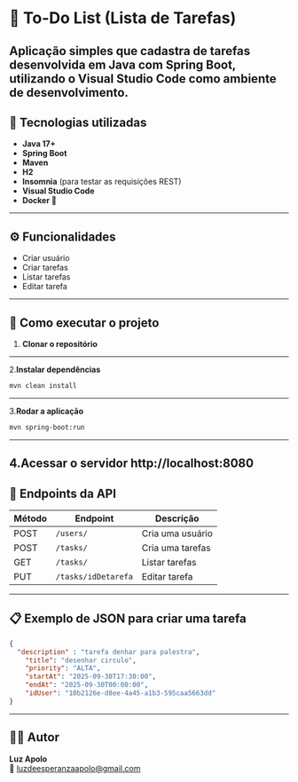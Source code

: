 # 📝 To-Do List (Lista de Tarefas)
Aplicação simples que cadastra de tarefas desenvolvida em **Java** com **Spring Boot**, utilizando o **Visual Studio Code** como ambiente de desenvolvimento.
---
## 🚀 Tecnologias utilizadas
- **Java 17+**
- **Spring Boot**
- **Maven**
- **H2** 
- **Insomnia** (para testar as requisições REST)
- **Visual Studio Code**
- **Docker 🐳**
---
## ⚙️ Funcionalidades
- Criar usuário 
- Criar tarefas
- Listar tarefas
- Editar tarefa

---

## 🔧 Como executar o projeto

1. **Clonar o repositório**
---
2.**Instalar dependências**
   ```bash
   mvn clean install
```
---

3.**Rodar a aplicação**
  ```bash
  mvn spring-boot:run
```
---

4.**Acessar o servidor**
http://localhost:8080
---
## 🧠 Endpoints da API

| Método | Endpoint            | Descrição                 |
|---------|--------------------|---------------------------|
| POST    | `/users/`          | Cria uma usuário          |
| POST    | `/tasks/`          | Cria uma tarefas          |
| GET     | `/tasks/`          | Listar tarefas            |
| PUT     | `/tasks/idDetarefa`| Editar tarefa             |
---
## 📋 Exemplo de JSON para criar uma tarefa

```json
{
  "description" : "tarefa denhar para palestra",
	"title": "desenhar circulo",
	"priority": "ALTA",
	"startAt": "2025-09-30T17:30:00",
	"endAt": "2025-09-30T00:00:00",
	"idUser": "10b2126e-d8ee-4a45-a1b3-595caa5663dd"
}
```
---
## 👩‍💻 Autor

**Luz Apolo**  
📧 [luzdeesperanzaapolo@gmail.com](mailto:luzdeesperanzaapolo@gmail.com)  






